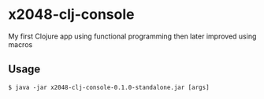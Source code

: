 # x2048-clj-console

My first Clojure app using functional programming then later improved using macros

## Usage

    $ java -jar x2048-clj-console-0.1.0-standalone.jar [args]
